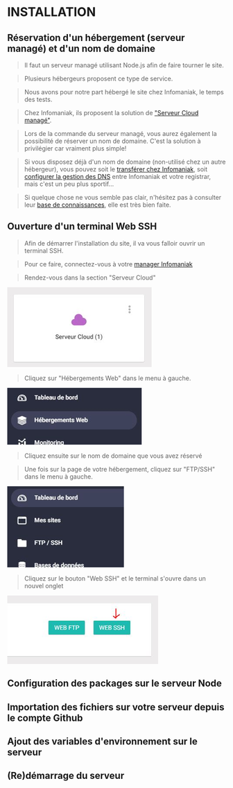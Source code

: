 # INSTALLATION

## Réservation d'un hébergement (serveur managé) et d'un nom de domaine

> Il faut un serveur managé utilisant Node.js afin de faire tourner le site.

> Plusieurs hébergeurs proposent ce type de service.

> Nous avons pour notre part hébergé le site chez Infomaniak, le temps des tests.

> Chez Infomaniak, ils proposent la solution de ["Serveur Cloud managé"](https://shop.infomaniak.com/order/select/vps_only).

> Lors de la commande du serveur managé, vous aurez également la possibilité de réserver un nom de domaine. C'est la solution à privilégier car vraiment plus simple!

> Si vous disposez déjà d'un nom de domaine (non-utilisé chez un autre hébergeur), vous pouvez soit le [transférer chez Infomaniak](https://www.infomaniak.com/fr/support/faq/1814/nom-de-domaine-transferer-vers-infomaniak-code-dautorisation-requis), soit [configurer la gestion des DNS](https://www.infomaniak.com/fr/support/faq/2023/trouverafficher-les-dns-le-a-record-et-le-mx-record) entre Infomaniak et votre registrar, mais c'est un peu plus sportif...

> Si quelque chose ne vous semble pas clair, n'hésitez pas à consulter leur [base de connaissances](https://www.infomaniak.com/fr/support/faq/admin2), elle est très bien faite.

## Ouverture d'un terminal Web SSH

> Afin de démarrer l'installation du site, il va vous falloir ouvrir un terminal SSH.

> Pour ce faire, connectez-vous à votre [manager Infomaniak](https://manager.infomaniak.com/)

> Rendez-vous dans la section "Serveur Cloud"

!["Serveur Cloud"](/src/assets/img/installation/cloud.JPG)

> Cliquez sur "Hébergements Web" dans le menu à gauche.

![Hébergements Web](/src/assets/img/installation/menu_cloud.JPG)

> Cliquez ensuite sur le nom de domaine que vous avez réservé

> Une fois sur la page de votre hébergement, cliquez sur "FTP/SSH" dans le menu à gauche.

![FTP/SSH](/src/assets/img/installation/ftp_ssh.JPG)

> Cliquez sur le bouton "Web SSH" et le terminal s'ouvre dans un nouvel onglet

![Web SSH](/src/assets/img/installation/btn_ssh.JPG)

## Configuration des packages sur le serveur Node

## Importation des fichiers sur votre serveur depuis le compte Github

## Ajout des variables d'environnement sur le serveur

## (Re)démarrage du serveur

